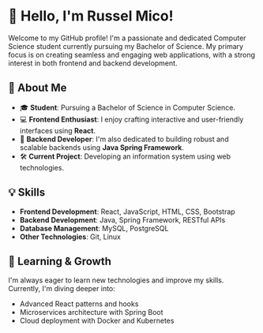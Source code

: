 # 👋 Hello, I'm Russel Mico!

Welcome to my GitHub profile! I'm a passionate and dedicated Computer Science student currently pursuing my Bachelor of Science. My primary focus is on creating seamless and engaging web applications, with a strong interest in both frontend and backend development.

## 🚀 About Me

- 🎓 **Student**: Pursuing a Bachelor of Science in Computer Science.
- 💻 **Frontend Enthusiast**: I enjoy crafting interactive and user-friendly interfaces using **React**.
- 🔧 **Backend Developer**: I'm also dedicated to building robust and scalable backends using **Java Spring Framework**.
- 🛠️ **Current Project**: Developing an information system using web technologies.

## 💡 Skills

- **Frontend Development**: React, JavaScript, HTML, CSS, Bootstrap
- **Backend Development**: Java, Spring Framework, RESTful APIs
- **Database Management**: MySQL, PostgreSQL
- **Other Technologies**: Git, Linux

## 🌱 Learning & Growth

I'm always eager to learn new technologies and improve my skills. Currently, I'm diving deeper into:
- Advanced React patterns and hooks
- Microservices architecture with Spring Boot
- Cloud deployment with Docker and Kubernetes
